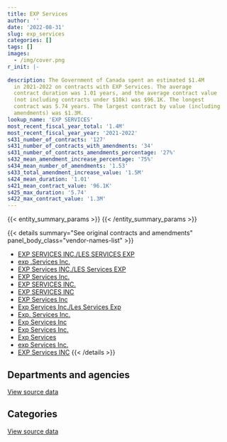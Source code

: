 ```yaml
---
title: EXP Services
author: ''
date: '2022-08-31'
slug: exp_services
categories: []
tags: []
images:
  - /img/cover.png
r_init: |-
  
description: The Government of Canada spent an estimated $1.4M
  in 2021-2022 on contracts with EXP Services. The average
  contract duration was 1.01 years, and the average contract value
  (not including contracts under $10k) was $96.1K. The longest
  contract was 5.74 years. The largest contract by value (including
  amendments) was $1.3M.
lookup_name: 'EXP SERVICES'
most_recent_fiscal_year_total: '1.4M'
most_recent_fiscal_year_year: '2021-2022'
s431_number_of_contracts: '127'
s431_number_of_contracts_with_amendments: '34'
s431_number_of_contracts_amendments_percentage: '27%'
s432_mean_amendment_increase_percentage: '75%'
s434_mean_number_of_amendments: '1.53'
s433_total_amendment_increase_value: '1.5M'
s424_mean_duration: '1.01'
s421_mean_contract_value: '96.1K'
s425_max_duration: '5.74'
s422_max_contract_value: '1.3M'
---
```


<script src="/rmarkdown-libs/htmlwidgets/htmlwidgets.js"></script>
<link href="/rmarkdown-libs/datatables-css/datatables-crosstalk.css" rel="stylesheet" />
<script src="/rmarkdown-libs/datatables-binding/datatables.js"></script>
<script src="/rmarkdown-libs/jquery/jquery-3.6.0.min.js"></script>
<link href="/rmarkdown-libs/dt-core-bootstrap/css/dataTables.bootstrap.min.css" rel="stylesheet" />
<link href="/rmarkdown-libs/dt-core-bootstrap/css/dataTables.bootstrap.extra.css" rel="stylesheet" />
<script src="/rmarkdown-libs/dt-core-bootstrap/js/jquery.dataTables.min.js"></script>
<script src="/rmarkdown-libs/dt-core-bootstrap/js/dataTables.bootstrap.min.js"></script>
<link href="/rmarkdown-libs/crosstalk/css/crosstalk.min.css" rel="stylesheet" />
<script src="/rmarkdown-libs/crosstalk/js/crosstalk.min.js"></script>
<script src="/rmarkdown-libs/htmlwidgets/htmlwidgets.js"></script>
<link href="/rmarkdown-libs/datatables-css/datatables-crosstalk.css" rel="stylesheet" />
<script src="/rmarkdown-libs/datatables-binding/datatables.js"></script>
<script src="/rmarkdown-libs/jquery/jquery-3.6.0.min.js"></script>
<link href="/rmarkdown-libs/dt-core-bootstrap/css/dataTables.bootstrap.min.css" rel="stylesheet" />
<link href="/rmarkdown-libs/dt-core-bootstrap/css/dataTables.bootstrap.extra.css" rel="stylesheet" />
<script src="/rmarkdown-libs/dt-core-bootstrap/js/jquery.dataTables.min.js"></script>
<script src="/rmarkdown-libs/dt-core-bootstrap/js/dataTables.bootstrap.min.js"></script>
<link href="/rmarkdown-libs/crosstalk/css/crosstalk.min.css" rel="stylesheet" />
<script src="/rmarkdown-libs/crosstalk/js/crosstalk.min.js"></script>

{{< entity_summary_params >}}
{{< /entity_summary_params >}}

{{< details summary="See original contracts and amendments" panel_body_class="vendor-names-list" >}}
- [EXP SERVICES INC./LES SERVICES EXP](https://search.open.canada.ca/en/ct/?sort=contract_value_f%20desc&page=1&search_text=%22EXP%20SERVICES%20INC.%2fLES%20SERVICES%20EXP%22)
- [exp .Services Inc.](https://search.open.canada.ca/en/ct/?sort=contract_value_f%20desc&page=1&search_text=%22exp%20.Services%20Inc.%22)
- [EXP Services INC./LES Services EXP](https://search.open.canada.ca/en/ct/?sort=contract_value_f%20desc&page=1&search_text=%22EXP%20Services%20INC.%2fLES%20Services%20EXP%22)
- [EXP Services Inc.](https://search.open.canada.ca/en/ct/?sort=contract_value_f%20desc&page=1&search_text=%22EXP%20Services%20Inc.%22)
- [EXP SERVICES INC.](https://search.open.canada.ca/en/ct/?sort=contract_value_f%20desc&page=1&search_text=%22EXP%20SERVICES%20INC.%22)
- [EXP SERVICES INC](https://search.open.canada.ca/en/ct/?sort=contract_value_f%20desc&page=1&search_text=%22EXP%20SERVICES%20INC%22)
- [EXP Services Inc](https://search.open.canada.ca/en/ct/?sort=contract_value_f%20desc&page=1&search_text=%22EXP%20Services%20Inc%22)
- [Exp Services Inc./Les Services Exp](https://search.open.canada.ca/en/ct/?sort=contract_value_f%20desc&page=1&search_text=%22Exp%20Services%20Inc.%2fLes%20Services%20Exp%22)
- [Exp. Services Inc.](https://search.open.canada.ca/en/ct/?sort=contract_value_f%20desc&page=1&search_text=%22Exp.%20Services%20Inc.%22)
- [Exp Services Inc](https://search.open.canada.ca/en/ct/?sort=contract_value_f%20desc&page=1&search_text=%22Exp%20Services%20Inc%22)
- [Exp Services Inc.](https://search.open.canada.ca/en/ct/?sort=contract_value_f%20desc&page=1&search_text=%22Exp%20Services%20Inc.%22)
- [Exp Services](https://search.open.canada.ca/en/ct/?sort=contract_value_f%20desc&page=1&search_text=%22Exp%20Services%22)
- [exp Services Inc.](https://search.open.canada.ca/en/ct/?sort=contract_value_f%20desc&page=1&search_text=%22exp%20Services%20Inc.%22)
- [EXP Services INC](https://search.open.canada.ca/en/ct/?sort=contract_value_f%20desc&page=1&search_text=%22EXP%20Services%20INC%22)
{{< /details >}}

## Departments and agencies

<div id="htmlwidget-1" style="width:100%;height:auto;" class="datatables html-widget"></div>
<script type="application/json" data-for="htmlwidget-1">{"x":{"style":"bootstrap","filter":"none","vertical":false,"data":[["<a href=\"/departments/cfia-acia/\">Canadian Food Inspection Agency<\/a>","<a href=\"/departments/csc-scc/\">Correctional Service of Canada<\/a>","<a href=\"/departments/dfo-mpo/\">Fisheries and Oceans Canada<\/a>","<a href=\"/departments/dnd-mdn/\">National Defence<\/a>","<a href=\"/departments/ec/\">Environment and Climate Change Canada<\/a>","<a href=\"/departments/lac-bac/\">Library and Archives Canada<\/a>","<a href=\"/departments/nrc-cnrc/\">National Research Council Canada<\/a>","<a href=\"/departments/nrcan-rncan/\">Natural Resources Canada<\/a>","<a href=\"/departments/pc/\">Parks Canada<\/a>","<a href=\"/departments/pwgsc-tpsgc/\">Public Services and Procurement Canada<\/a>","<a href=\"/departments/rcmp-grc/\">Royal Canadian Mounted Police<\/a>"],[null,33724.42,53026.5,22710.59,39971.06,11451.58,null,null,352320.95,1564948.15,48600.55],[4254.12,25408.81,62308.09,67803.2,null,13268.04,45831.64,null,310207.67,240049.75,59078.54],[12130.88,51043.16,112217.19,186096.51,null,null,59958.96,34492.49,287307.22,780027.67,51680.95],[null,31633.57,67198.69,296728.62,null,null,0,null,408191.96,611240.4,34489.89]],"container":"<table class=\"table table-striped table-hover row-border order-column display\">\n  <thead>\n    <tr>\n      <th>Department<\/th>\n      <th>2018-2019<\/th>\n      <th>2019-2020<\/th>\n      <th>2020-2021<\/th>\n      <th>2021-2022<\/th>\n    <\/tr>\n  <\/thead>\n<\/table>","options":{"order":[[4,"desc"]],"pageLength":10,"autoWidth":true,"columnDefs":[{"targets":1,"render":"function(data, type, row, meta) {\n    return type !== 'display' ? data : DTWidget.formatCurrency(data, \"$\", 2, 3, \",\", \".\", true, null);\n  }"},{"targets":2,"render":"function(data, type, row, meta) {\n    return type !== 'display' ? data : DTWidget.formatCurrency(data, \"$\", 2, 3, \",\", \".\", true, null);\n  }"},{"targets":3,"render":"function(data, type, row, meta) {\n    return type !== 'display' ? data : DTWidget.formatCurrency(data, \"$\", 2, 3, \",\", \".\", true, null);\n  }"},{"targets":4,"render":"function(data, type, row, meta) {\n    return type !== 'display' ? data : DTWidget.formatCurrency(data, \"$\", 2, 3, \",\", \".\", true, null);\n  }"},{"width":"16%","targets":[1,2,3,4]},{"className":"dt-right","targets":[1,2,3,4]}],"orderClasses":false}},"evals":["options.columnDefs.0.render","options.columnDefs.1.render","options.columnDefs.2.render","options.columnDefs.3.render"],"jsHooks":[]}</script>
<p class="text-right">
<a href="https://github.com/GoC-Spending/contracts-data/tree/main/data/out/vendors/exp_services/summary_by_fiscal_year_by_department.csv" class="source-data-link btn btn-link">View source data</a>
</p>

## Categories

<div id="htmlwidget-2" style="width:100%;height:auto;" class="datatables html-widget"></div>
<script type="application/json" data-for="htmlwidget-2">{"x":{"style":"bootstrap","filter":"none","vertical":false,"data":[["<a href=\"/categories/other/\">(Other)<\/a>","<a href=\"/categories/facilities_and_construction/\">Facilities and construction<\/a>","<a href=\"/categories/office_management/\">Office management<\/a>","<a href=\"/categories/professional_services/\">Professional services<\/a>","<a href=\"/categories/human_capital/\">Human capital<\/a>"],[null,1406245.84,null,680536.9,39971.06],[null,671472.97,null,156736.89,null],[34492.49,829147.56,108238,603076.98,null],[null,840565.82,null,608917.3,null]],"container":"<table class=\"table table-striped table-hover row-border order-column display\">\n  <thead>\n    <tr>\n      <th>Category<\/th>\n      <th>2018-2019<\/th>\n      <th>2019-2020<\/th>\n      <th>2020-2021<\/th>\n      <th>2021-2022<\/th>\n    <\/tr>\n  <\/thead>\n<\/table>","options":{"order":[[4,"desc"]],"dom":"t","pageLength":30,"autoWidth":true,"columnDefs":[{"targets":1,"render":"function(data, type, row, meta) {\n    return type !== 'display' ? data : DTWidget.formatCurrency(data, \"$\", 2, 3, \",\", \".\", true, null);\n  }"},{"targets":2,"render":"function(data, type, row, meta) {\n    return type !== 'display' ? data : DTWidget.formatCurrency(data, \"$\", 2, 3, \",\", \".\", true, null);\n  }"},{"targets":3,"render":"function(data, type, row, meta) {\n    return type !== 'display' ? data : DTWidget.formatCurrency(data, \"$\", 2, 3, \",\", \".\", true, null);\n  }"},{"targets":4,"render":"function(data, type, row, meta) {\n    return type !== 'display' ? data : DTWidget.formatCurrency(data, \"$\", 2, 3, \",\", \".\", true, null);\n  }"},{"width":"16%","targets":[1,2,3,4]},{"className":"dt-right","targets":[1,2,3,4]}],"orderClasses":false,"lengthMenu":[10,25,30,50,100]}},"evals":["options.columnDefs.0.render","options.columnDefs.1.render","options.columnDefs.2.render","options.columnDefs.3.render"],"jsHooks":[]}</script>
<p class="text-right">
<a href="https://github.com/GoC-Spending/contracts-data/tree/main/data/out/vendors/exp_services/summary_by_fiscal_year_by_category.csv" class="source-data-link btn btn-link">View source data</a>
</p>
